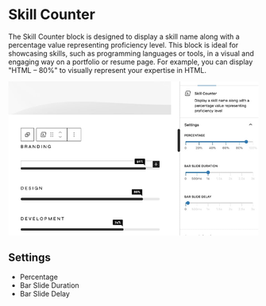 # Skill Counter

The Skill Counter block is designed to display a skill name along with a percentage value representing proficiency level. This block is ideal for showcasing skills, such as programming languages or tools, in a visual and engaging way on a portfolio or resume page. For example, you can display "HTML – 80%" to visually represent your expertise in HTML.
<br/>

![skill counter](/img/zylo/custom-block-skill-counter-1.jpg)
<br/>

## Settings

- Percentage
- Bar Slide Duration
- Bar Slide Delay